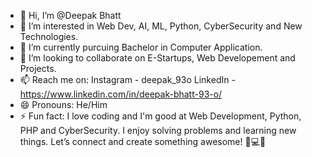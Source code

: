 - 👋 Hi, I’m @Deepak Bhatt
- 👀 I’m interested in Web Dev, AI, ML, Python, CyberSecurity and New Technologies.
- 🌱 I’m currently purcuing Bachelor in Computer Application.
- 💞️ I’m looking to collaborate on E-Startups, Web Developement and Projects.
- 📫 Reach me on:
      Instagram - deepak_93o
      LinkedIn - https://www.linkedin.com/in/deepak-bhatt-93-o/
- 😄 Pronouns: He/Him
- ⚡ Fun fact: I love coding and I'm good at Web Development, Python, PHP and CyberSecurity. I enjoy solving problems and learning new things. Let’s connect and create something awesome! 🚀💻🌐
